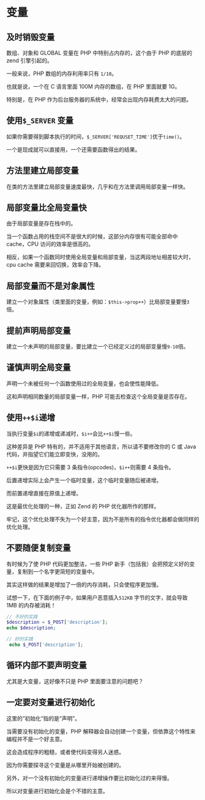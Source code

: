 # 变量

## 及时销毁变量

数组、对象和 GLOBAL 变量在 PHP 中特别占内存的，这个由于 PHP 的底层的 zend 引擎引起的。

一般来说，PHP 数组的内存利用率只有 `1/10`。

也就是说，一个在 C 语言里面 100M 内存的数组，在 PHP 里面就要 1G。

特别是，在 PHP 作为后台服务器的系统中，经常会出现内存耗费太大的问题。

## 使用`$_SERVER` 变量

如果你需要得到脚本执行的时间，`$_SERVER['REQUSET_TIME']`优于`time()`。

一个是现成就可以直接用，一个还需要函数得出的结果。

## 方法里建立局部变量

在类的方法里建立局部变量速度最快，几乎和在方法里调用局部变量一样快。

## 局部变量比全局变量快

由于局部变量是存在栈中的。

当一个函数占用的栈空间不是很大的时候，这部分内存很有可能全部命中 cache，CPU 访问的效率是很高的。

相反，如果一个函数同时使用全局变量和局部变量，当这两段地址相差较大时，cpu cache 需要来回切换，效率会下降。

## 局部变量而不是对象属性

建立一个对象属性（类里面的变量，例如：`$this->prop++`）比局部变量要慢`3`倍。

## 提前声明局部变量

建立一个未声明的局部变量，要比建立一个已经定义过的局部变量慢`9-10`倍。

## 谨慎声明全局变量

声明一个未被任何一个函数使用过的全局变量，也会使性能降低。

这和声明相同数量的局部变量一样，PHP 可能去检查这个全局变量是否存在。

## 使用`++$i`递增

当执行变量`$i`的递增或递减时，`$i++`会比`++$i`慢一些。

这种差异是 PHP 特有的，并不适用于其他语言，所以请不要修改你的 C 或 Java 代码，并指望它们能立即变快，没用的。

`++$i`更快是因为它只需要 3 条指令(opcodes)，`$i++`则需要 4 条指令。

后置递增实际上会产生一个临时变量，这个临时变量随后被递增。

而前置递增直接在原值上递增。

这是最优化处理的一种，正如 Zend 的 PHP 优化器所作的那样。

牢记，这个优化处理不失为一个好主意，因为不是所有的指令优化器都会做同样的优化处理。

## 不要随便复制变量

有时候为了使 PHP 代码更加整洁，一些 PHP 新手（包括我）会把预定义好的变量，复制到一个名字更简短的变量中。

其实这样做的结果是增加了一倍的内存消耗，只会使程序更加慢。

试想一下，在下面的例子中，如果用户恶意插入`512KB` 字节的文字，就会导致 1MB 的内存被消耗！

```php
// 不好的实践
$description = $_POST['description'];
echo $description;

// 好的实践
 echo $_POST['description'];
```

## 循环内部不要声明变量

尤其是大变量，这好像不只是 PHP 里面要注意的问题吧？

## 一定要对变量进行初始化

这里的“初始化”指的是“声明”。

当需要没有初始化的变量，PHP 解释器会自动创建一个变量，但依靠这个特性来编程并不是一个好主意。

这会造成程序的粗糙，或者使代码变得另人迷惑。

因为你需要探寻这个变量是从哪里开始被创建的。

另外，对一个没有初始化的变量进行递增操作要比初始化过的来得慢。

所以对变量进行初始化会是个不错的主意。
